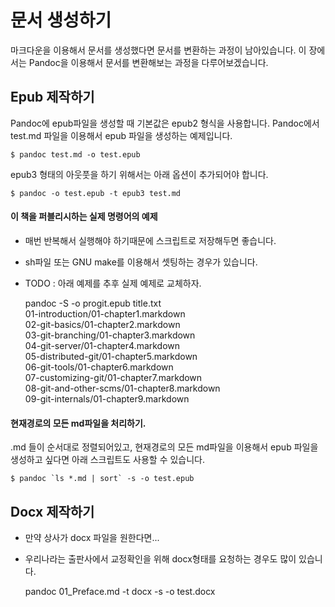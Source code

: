 # 문서 생성하기
마크다운을 이용해서 문서를 생성했다면 문서를 변환하는 과정이 남아있습니다.
이 장에서는 Pandoc을 이용해서 문서를 변환해보는 과정을 다루어보겠습니다.

## Epub 제작하기
Pandoc에 epub파일을 생성할 때 기본값은 epub2 형식을 사용합니다.
Pandoc에서 test.md 파일을 이용해서 epub 파일을 생성하는 예제입니다.

	$ pandoc test.md -o test.epub

epub3 형태의 아웃풋을 하기 위해서는 아래 옵션이 추가되어야 합니다.

	$ pandoc -o test.epub -t epub3 test.md


#### 이 책을 퍼블리시하는 실제 명령어의 예제
- 매번 반복해서 실행해야 하기때문에 스크립트로 저장해두면 좋습니다.
- sh파일 또는 GNU make를 이용해서 셋팅하는 경우가 있습니다.
- TODO : 아래 예제를 추후 실제 예제로 교체하자.

	pandoc -S -o progit.epub title.txt \
	01-introduction/01-chapter1.markdown \
	02-git-basics/01-chapter2.markdown \
	03-git-branching/01-chapter3.markdown \
	04-git-server/01-chapter4.markdown \
	05-distributed-git/01-chapter5.markdown \
	06-git-tools/01-chapter6.markdown \
	07-customizing-git/01-chapter7.markdown \
	08-git-and-other-scms/01-chapter8.markdown \
	09-git-internals/01-chapter9.markdown

#### 현재경로의 모든 md파일을 처리하기.
.md 들이 순서대로 정렬되어있고, 현재경로의 모든 md파일을 이용해서 
epub 파일을 생성하고 싶다면 아래 스크립트도 사용할 수 있습니다.
    
	$ pandoc `ls *.md | sort` -s -o test.epub

## Docx 제작하기
- 만약 상사가 docx 파일을 원한다면...
- 우리나라는 출판사에서 교정확인을 위해 docx형태를 요청하는 경우도 많이 있습니다.

	pandoc 01_Preface.md -t docx -s -o test.docx
